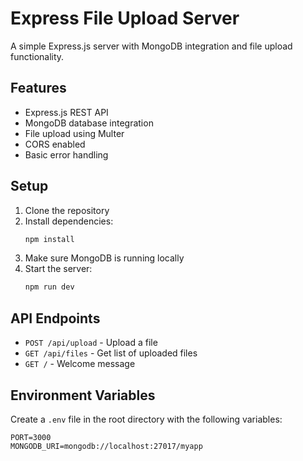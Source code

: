# Express File Upload Server

A simple Express.js server with MongoDB integration and file upload functionality.

## Features

- Express.js REST API
- MongoDB database integration
- File upload using Multer
- CORS enabled
- Basic error handling

## Setup

1. Clone the repository
2. Install dependencies:
   ```bash
   npm install
   ```
3. Make sure MongoDB is running locally
4. Start the server:
   ```bash
   npm run dev
   ```

## API Endpoints

- `POST /api/upload` - Upload a file
- `GET /api/files` - Get list of uploaded files
- `GET /` - Welcome message

## Environment Variables

Create a `.env` file in the root directory with the following variables:
```
PORT=3000
MONGODB_URI=mongodb://localhost:27017/myapp
```
